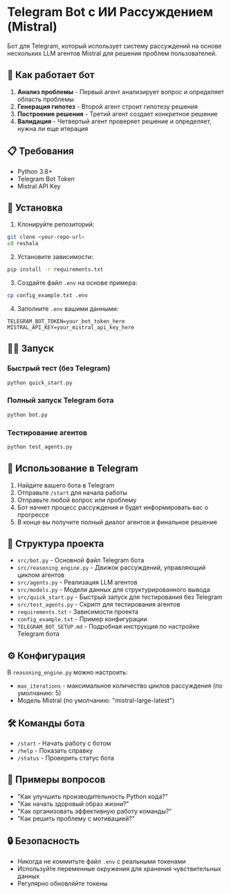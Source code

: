 # Telegram Bot с ИИ Рассуждением (Mistral)

Бот для Telegram, который использует систему рассуждений на основе нескольких LLM агентов Mistral для решения проблем пользователей.

## 🤖 Как работает бот

1. **Анализ проблемы** - Первый агент анализирует вопрос и определяет область проблемы
2. **Генерация гипотез** - Второй агент строит гипотезу решения
3. **Построение решения** - Третий агент создает конкретное решение
4. **Валидация** - Четвертый агент проверяет решение и определяет, нужна ли еще итерация

## 📋 Требования

- Python 3.8+
- Telegram Bot Token
- Mistral API Key

## 🚀 Установка

1. Клонируйте репозиторий:
```bash
git clone <your-repo-url>
cd reshala
```

2. Установите зависимости:
```bash
pip install -r requirements.txt
```

3. Создайте файл `.env` на основе примера:
```bash
cp config_example.txt .env
```

4. Заполните `.env` вашими данными:
```
TELEGRAM_BOT_TOKEN=your_bot_token_here
MISTRAL_API_KEY=your_mistral_api_key_here
```

## 🏃‍♂️ Запуск

### Быстрый тест (без Telegram)
```bash
python quick_start.py
```

### Полный запуск Telegram бота
```bash
python bot.py
```

### Тестирование агентов
```bash
python test_agents.py
```

## 📱 Использование в Telegram

1. Найдите вашего бота в Telegram
2. Отправьте `/start` для начала работы
3. Отправьте любой вопрос или проблему
4. Бот начнет процесс рассуждения и будет информировать вас о прогрессе
5. В конце вы получите полный диалог агентов и финальное решение

## 📁 Структура проекта

- `src/bot.py` - Основной файл Telegram бота
- `src/reasoning_engine.py` - Движок рассуждений, управляющий циклом агентов
- `src/agents.py` - Реализация LLM агентов
- `src/models.py` - Модели данных для структурированного вывода
- `src/quick_start.py` - Быстрый запуск для тестирования без Telegram
- `src/test_agents.py` - Скрипт для тестирования агентов
- `requirements.txt` - Зависимости проекта
- `config_example.txt` - Пример конфигурации
- `TELEGRAM_BOT_SETUP.md` - Подробная инструкция по настройке Telegram бота

## ⚙️ Конфигурация

В `reasoning_engine.py` можно настроить:
- `max_iterations` - максимальное количество циклов рассуждения (по умолчанию: 5)
- Модель Mistral (по умолчанию: "mistral-large-latest")

## 🛠 Команды бота

- `/start` - Начать работу с ботом
- `/help` - Показать справку
- `/status` - Проверить статус бота

## 📝 Примеры вопросов

- "Как улучшить производительность Python кода?"
- "Как начать здоровый образ жизни?"
- "Как организовать эффективную работу команды?"
- "Как решить проблему с мотивацией?"

## 🔒 Безопасность

- Никогда не коммитьте файл `.env` с реальными токенами
- Используйте переменные окружения для хранения чувствительных данных
- Регулярно обновляйте токены 